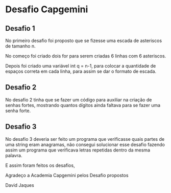 # Desafio Capgemini

 

## Desafio 1 

 

No primeiro desafio foi proposto que se fizesse uma escada de asteriscos de tamanho n.

No começo foi criado dois for para serem criadas 6 linhas com 6 asteriscos.

Depois foi criado uma variável int q = n-1, para colocar a quantidade de espaços correta em cada linha, para assim se dar o formato de escada.

 

## Desafio 2

No desafio 2 tinha que se fazer um código para auxiliar na criação de senhas fortes, mostrando quantos dígitos ainda faltava para se fazer uma senha forte.

 

## Desafio 3

No desafio 3 deveria ser feito um programa que verificasse quais partes de uma string eram anagramas, não consegui solucionar esse desafio fazendo assim um programa que verificava letras repetidas dentro da mesma palavra.

 

E assim foram feitos os desafios, 

Agradeço a Academia Capgemini pelos Desafio propostos 

 

David Jaques
